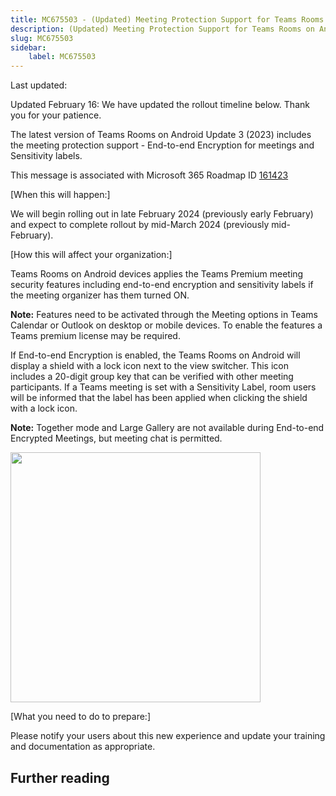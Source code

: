 ```yaml
---
title: MC675503 - (Updated) Meeting Protection Support for Teams Rooms on Android
description: (Updated) Meeting Protection Support for Teams Rooms on Android
slug: MC675503
sidebar:
    label: MC675503
---
```



Last updated: 

<p>Updated February 16: We have updated the rollout timeline below. Thank you for your patience.</p><p>The latest version of Teams Rooms on Android Update 3 (2023) includes the meeting protection support - End-to-end Encryption for meetings and Sensitivity labels.</p>
<p>This message is associated with Microsoft 365 Roadmap ID <a href="https://www.microsoft.com/microsoft-365/roadmap?rtc=1%26filters=&amp;searchterms=161423" target="_blank">161423</a></p><p>[When this will happen:]</p><p>We will begin rolling out in late February 2024 (previously early February) and expect to complete rollout by mid-March 2024 (previously mid-February).</p><p>[How this will affect your organization:]</p><p>Teams Rooms on Android devices applies the Teams Premium meeting security features including end-to-end encryption and sensitivity labels if the meeting organizer has them turned ON.
</p><p> 
</p><p><b>Note:</b> Features need to be activated through the Meeting options in Teams Calendar or Outlook on desktop or mobile devices. To enable the features a Teams premium license may be required.<br></p><p>If End-to-end Encryption is enabled, the Teams Rooms on Android will display a shield with a lock icon next to the view switcher. This icon includes a 20-digit group key that can be verified with other meeting participants. If a Teams meeting is set with a Sensitivity Label, room users will be informed that the label has been applied when clicking the shield with a lock icon.<br></p><p><b>Note:</b> Together mode and Large Gallery are not available during End-to-end Encrypted Meetings, but meeting chat is permitted.<br></p><p><img src="https://img-prod-cms-rt-microsoft-com.akamaized.net/cms/api/am/imageFileData/RW1bdB1?ver=020d" style="width: 400px;"><br></p>
<p>[What you need to do to prepare:]</p>

<p>Please notify your users about this new experience and update your training and documentation as appropriate.&nbsp;</p><p></p>

## Further reading
